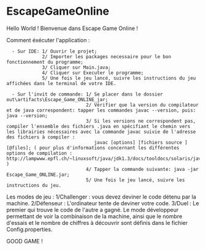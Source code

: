 # EscapeGameOnline
Hello World ! Bienvenue dans Escape Game Online !

Comment éxécuter l'application : 

      - Sur IDE: 1/ Ouvrir le projet; 
                 2/ Importer les packages necessaire pour le bon fonctionnement du programme; 
                 3/ Cliquer sur Main.java; 
                 4/ Cliquer sur Executer le programme; 
                 5/ Une fois le jeu lancé, suivre les instructions du jeu affichées dans le terminal de votre IDE.

      - Sur l'invit de commande: 1/ Se placer dans le dossier out\artifacts\Escape_Game_ONLINE_jar;
                                 2/ Vérifier que la version du compilateur et de java correspondent: tapper les commandes javac --version, puis: java --version;
                                 3/ Si les versions ne correspondent pas, compiler l'ensemble des fichiers .java en spécifiant le chemin vers les librairies nécessaires avec la commande javac suivie de l'adresse des fichiers à compiler : 
                                    javac [options] [fichiers source ] [@files]; ( pour plus d'informations concernant les différentes options de compilation : http://lampwww.epfl.ch/~linuxsoft/java/jdk1.3/docs/tooldocs/solaris/javac.html )
                                 4/ Tapper la commande suivante: java -jar Escape_Game_ONLINE.jar;
                                 5/ Une fois le jeu lancé, suivre les instructions du jeu.


Les modes de jeu :  1/Challenger : vous devez deviner le code détenu par la machine.
                    2/Défenseur : L'ordinateur tente de deviner votre code.
                    3/Duel : Le premier qui trouve le code de l'autre a gagné.
Le mode développeur permettant de voir la combinaison de la machine, ainsi que le nombre d'essais et le nombre de chiffres à découvrir sont définis dans le fichier Config.properties.

GOOD GAME !
